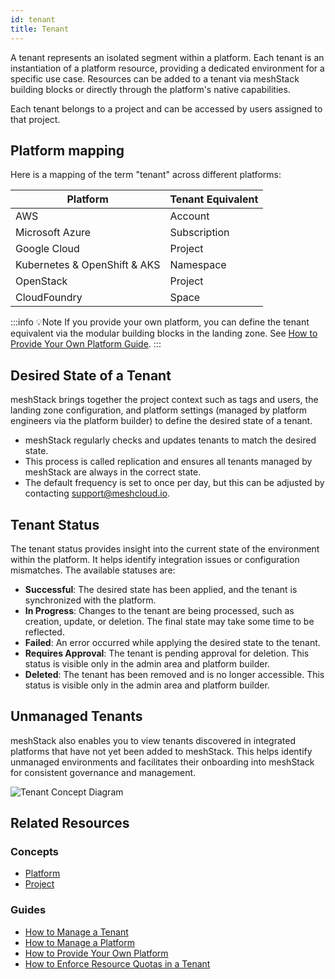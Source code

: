 ```yaml
---
id: tenant
title: Tenant
---
```


A tenant represents an isolated segment within a platform. Each tenant is an instantiation of a platform resource, providing a dedicated environment for a specific use case. Resources can be added to a tenant via meshStack building blocks or directly through the platform's native capabilities.

Each tenant belongs to a project and can be accessed by users assigned to that project.

## Platform mapping

Here is a mapping of the term "tenant" across different platforms:

| Platform                | Tenant Equivalent         |
|-------------------------|--------------------------|
| AWS                     | Account                  |
| Microsoft Azure         | Subscription             |
| Google Cloud            | Project                  |
| Kubernetes & OpenShift & AKS | Namespace                |
| OpenStack               | Project                  |
| CloudFoundry            | Space                    |

:::info 💡Note
If you provide your own platform, you can define the tenant equivalent via the modular building blocks in the landing zone. See [How to Provide Your Own Platform Guide](../guides/developer-portal/how-to-provide-your-own-platform.md).
:::

## Desired State of a Tenant

meshStack brings together the project context such as tags and users, the landing zone configuration, and platform settings (managed by platform engineers via the platform builder) to define the desired state of a tenant. 

- meshStack regularly checks and updates tenants to match the desired state.  
- This process is called replication and ensures all tenants managed by meshStack are always in the correct state.  
- The default frequency is set to once per day, but this can be adjusted by contacting support@meshcloud.io.

## Tenant Status

The tenant status provides insight into the current state of the environment within the platform. It helps identify integration issues or configuration mismatches. The available statuses are:

- **Successful**: The desired state has been applied, and the tenant is synchronized with the platform.
- **In Progress**: Changes to the tenant are being processed, such as creation, update, or deletion. The final state may take some time to be reflected.
- **Failed**: An error occurred while applying the desired state to the tenant.
- **Requires Approval**: The tenant is pending approval for deletion. This status is visible only in the admin area and platform builder.
- **Deleted**: The tenant has been removed and is no longer accessible. This status is visible only in the admin area and platform builder.

## Unmanaged Tenants

meshStack also enables you to view tenants discovered in integrated platforms that have not yet been added to meshStack. This helps identify unmanaged environments and facilitates their onboarding into meshStack for consistent governance and management.

![Tenant Concept Diagram](/assets/new_concept/concept_tenant.png)

## Related Resources

### Concepts

- [Platform](./platform.md)
- [Project](./project.md)

### Guides

- [How to Manage a Tenant](../guides/core/how-to-manage-a-tenant.md)
- [How to Manage a Platform](../guides/developer-portal/how-to-manage-a-platform.md)
- [How to Provide Your Own Platform](../guides/developer-portal/how-to-provide-your-own-platform.md)
- [How to Enforce Resource Quotas in a Tenant](../guides/developer-portal/how-to-enforce-resource-quotas.md)
